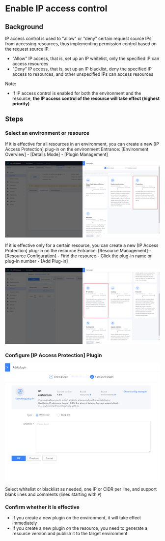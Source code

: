 # Enable IP access control

## Background

IP access control is used to "allow" or "deny" certain request source IPs from accessing resources, thus implementing permission control based on the request source IP.
- "Allow" IP access, that is, set up an IP whitelist, only the specified IP can access resources
- "Deny" IP access, that is, set up an IP blacklist, deny the specified IP access to resources, and other unspecified IPs can access resources

Note:
- If IP access control is enabled for both the environment and the resource, **the IP access control of the resource will take effect (highest priority)**

## Steps

### Select an environment or resource

If it is effective for all resources in an environment, you can create a new [IP Access Protection] plug-in on the environment
Entrance: [Environment Overview] - [Details Mode] - [Plugin Management]

![image.png](./media/ip-restriction-01.png)

If it is effective only for a certain resource, you can create a new [IP Access Protection] plug-in on the resource
Entrance: [Resource Management] - [Resource Configuration] - Find the resource - Click the plug-in name or plug-in number - [Add Plug-in]

![image.png](./media/ip-restriction-02.png)

### Configure [IP Access Protection] Plugin

![image.png](./media/ip-restriction-03.png)

Select whitelist or blacklist as needed, one IP or CIDR per line, and support blank lines and comments (lines starting with `#`)

### Confirm whether it is effective

- If you create a new plugin on the environment, it will take effect immediately
- If you create a new plugin on the resource, you need to generate a resource version and publish it to the target environment